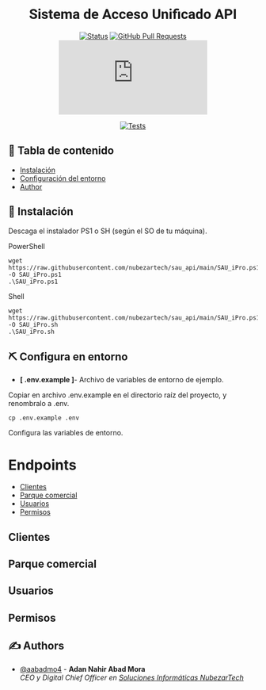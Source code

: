 <link href='http://fonts.googleapis.com/css?family=Roboto' rel='stylesheet' type='text/css'>

<h1 align="center" style="font-family:'Roboto';">Sistema de Acceso Unificado API</h1>

<div align="center">

[![Status](https://img.shields.io/badge/status-active-success.svg)]()
[![GitHub Pull Requests](https://img.shields.io/github/issues-pr/kylelobo/The-Documentation-Compendium.svg)](https://github.com/nubezartech/sau_api/pulls?q=is%3Apr+is%3Aclosed)
[![GitHub open-pull-requests](https://badgen.net/github/open-prs/Naereen/Strapdown.js)](https://github.com/nubezartech/sau_api/pulls?q=is%3Aopen+is%3Apr)



[![Tests](https://github.com/anuraghazra/github-readme-stats/workflows/Test/badge.svg)](https://github.com/orgs/nubezartech/sau_api/actions)

</div>


## 📝 Tabla de contenido

- [Instalación](#installation)
- [Configuración del entorno](#enviroment)
- [Author](#author)


## 🔧 Instalación <a name = "installation"></a>

Descaga el instalador PS1 o SH (según el SO de tu máquina). 

PowerShell
```
wget https://raw.githubusercontent.com/nubezartech/sau_api/main/SAU_iPro.ps1 -O SAU_iPro.ps1
.\SAU_iPro.ps1
```

Shell
```
wget https://raw.githubusercontent.com/nubezartech/sau_api/main/SAU_iPro.ps1 -O SAU_iPro.sh
.\SAU_iPro.sh
```


## ⛏️ Configura en entorno <a name = "enviroment"></a>

- <b>[ .env.example ]</b>- Archivo de variables de entorno de ejemplo.

Copiar en archivo .env.example en el directorio raíz del proyecto, y renombralo a .env. 
```
cp .env.example .env
```
Configura las variables de entorno.

# Endpoints <a name = "endpoints"></a>
- [Clientes](#clients)
- [Parque comercial](#commercial_park)
- [Usuarios](#users)
- [Permisos](#users_rights)

## Clientes <a name = "clients"></a>
## Parque comercial <a name = "commercial_park"></a>
## Usuarios <a name = "users"></a>
## Permisos <a name = "users_rights"></a>

## ✍️ Authors <a name = "authors"></a>

- [@aabadmo4](https://github.com/aabadmo4) - <b>Adan Nahir Abad Mora</b> <br>
<i>CEO y Digital Chief Officer en <a href="http://www.nubezar.tech">Soluciones Informáticas NubezarTech</a></i>

